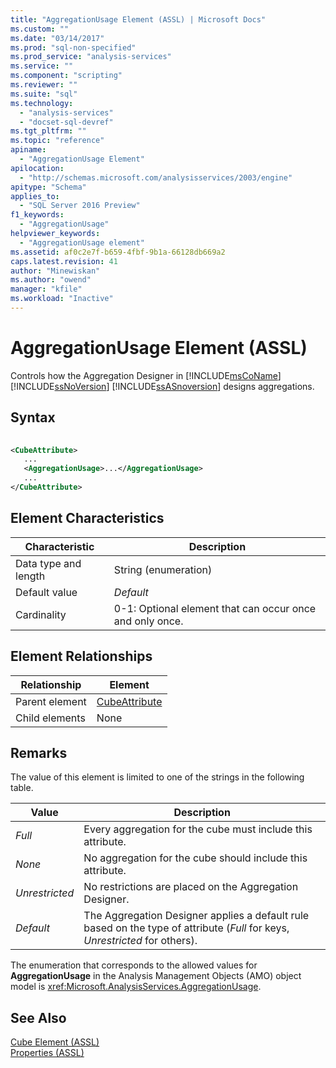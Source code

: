 ```yaml
---
title: "AggregationUsage Element (ASSL) | Microsoft Docs"
ms.custom: ""
ms.date: "03/14/2017"
ms.prod: "sql-non-specified"
ms.prod_service: "analysis-services"
ms.service: ""
ms.component: "scripting"
ms.reviewer: ""
ms.suite: "sql"
ms.technology: 
  - "analysis-services"
  - "docset-sql-devref"
ms.tgt_pltfrm: ""
ms.topic: "reference"
apiname: 
  - "AggregationUsage Element"
apilocation: 
  - "http://schemas.microsoft.com/analysisservices/2003/engine"
apitype: "Schema"
applies_to: 
  - "SQL Server 2016 Preview"
f1_keywords: 
  - "AggregationUsage"
helpviewer_keywords: 
  - "AggregationUsage element"
ms.assetid: af0c2e7f-b659-4fbf-9b1a-66128db669a2
caps.latest.revision: 41
author: "Minewiskan"
ms.author: "owend"
manager: "kfile"
ms.workload: "Inactive"
---
```

# AggregationUsage Element (ASSL)
  Controls how the Aggregation Designer in [!INCLUDE[msCoName](../../../includes/msconame-md.md)] [!INCLUDE[ssNoVersion](../../../includes/ssnoversion-md.md)] [!INCLUDE[ssASnoversion](../../../includes/ssasnoversion-md.md)] designs aggregations.  
  
## Syntax  
  
```xml  
  
<CubeAttribute>  
   ...  
   <AggregationUsage>...</AggregationUsage>  
   ...  
</CubeAttribute>  
```  
  
## Element Characteristics  
  
|Characteristic|Description|  
|--------------------|-----------------|  
|Data type and length|String (enumeration)|  
|Default value|*Default*|  
|Cardinality|0-1: Optional element that can occur once and only once.|  
  
## Element Relationships  
  
|Relationship|Element|  
|------------------|-------------|  
|Parent element|[CubeAttribute](../../../analysis-services/scripting/data-type/cubeattribute-data-type-assl.md)|  
|Child elements|None|  
  
## Remarks  
 The value of this element is limited to one of the strings in the following table.  
  
|Value|Description|  
|-----------|-----------------|  
|*Full*|Every aggregation for the cube must include this attribute.|  
|*None*|No aggregation for the cube should include this attribute.|  
|*Unrestricted*|No restrictions are placed on the Aggregation Designer.|  
|*Default*|The Aggregation Designer applies a default rule based on the type of attribute (*Full* for keys, *Unrestricted* for others).|  
  
 The enumeration that corresponds to the allowed values for **AggregationUsage** in the Analysis Management Objects (AMO) object model is <xref:Microsoft.AnalysisServices.AggregationUsage>.  
  
## See Also  
 [Cube Element &#40;ASSL&#41;](../../../analysis-services/scripting/objects/cube-element-assl.md)   
 [Properties &#40;ASSL&#41;](../../../analysis-services/scripting/properties/properties-assl.md)  
  
  
